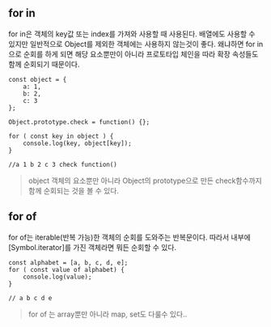 ## for in

for in은 객체의 key값 또는 index를 가져와 사용할 때 사용된다.
배열에도 사용할 수 있지만 일반적으로 Object를 제외한 객체에는 사용하지 않는것이 좋다. 왜냐하면 for in으로 순회를 하게 되면 해당 요소뿐만이 아니라 프로토타입 체인을 따라 확장 속성들도 함께 순회되기 때문이다.

```
const object = {
    a: 1,
    b: 2,
    c: 3
};

Object.prototype.check = function() {};

for ( const key in object ) {
	console.log(key, object[key]);
}

//a 1 b 2 c 3 check function()
```

> object 객체의 요소뿐만 아니라 Object의 prototype으로 만든 check함수까지 함께 순회되는 것을 볼 수 있다.

## for of

for of는 iterable(반복 가능)한 객체의 순회를 도와주는 반복문이다.
따라서 내부에 [Symbol.iterator]를 가진 객체라면 뭐든 순회할 수 있다.

```
const alphabet = [a, b, c, d, e];
for ( const value of alphabet) {
	console.log(value);
}

// a b c d e
```

> for of 는 array뿐만 아니라 map, set도 다룰수 있다..
